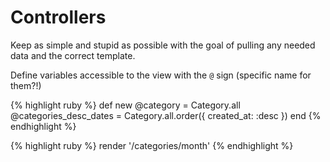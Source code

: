 # Controllers

Keep as simple and stupid as possible with the goal of pulling any needed data and the correct template.

Define variables accessible to the view with the `@` sign (specific name for them?!)

{% highlight ruby %}
def new
  @category = Category.all
  @categories_desc_dates = Category.all.order({ created_at: :desc })
end
{% endhighlight %}

{% highlight ruby %}
render '/categories/month'
{% endhighlight %}
